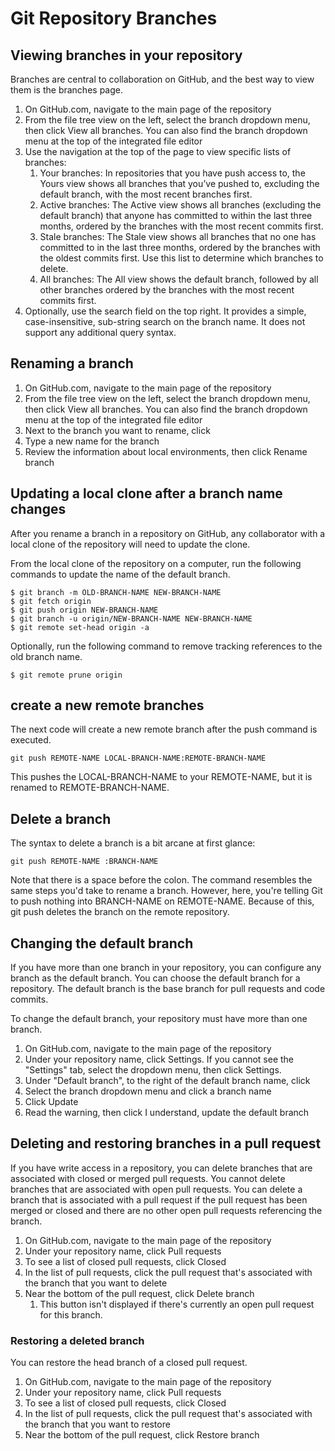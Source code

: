 # Git Repository Branches

## Viewing branches in your repository

Branches are central to collaboration on GitHub, and the best way to view them is the branches page.

1. On GitHub.com, navigate to the main page of the repository
2. From the file tree view on the left, select the branch dropdown menu, then click View all branches. You can also find the branch dropdown menu at the top of the integrated file editor
3. Use the navigation at the top of the page to view specific lists of branches:
   1. Your branches: In repositories that you have push access to, the Yours view shows all branches that you’ve pushed to, excluding the default branch, with the most recent branches first.
   2. Active branches: The Active view shows all branches (excluding the default branch) that anyone has committed to within the last three months, ordered by the branches with the most recent commits first.
   3. Stale branches: The Stale view shows all branches that no one has committed to in the last three months, ordered by the branches with the oldest commits first. Use this list to determine which branches to delete.
   4. All branches: The All view shows the default branch, followed by all other branches ordered by the branches with the most recent commits first.
4. Optionally, use the search field on the top right. It provides a simple, case-insensitive, sub-string search on the branch name. It does not support any additional query syntax.

## Renaming a branch

1. On GitHub.com, navigate to the main page of the repository
2. From the file tree view on the left, select the branch dropdown menu, then click View all branches. You can also find the branch dropdown menu at the top of the integrated file editor
3. Next to the branch you want to rename, click
4. Type a new name for the branch
5. Review the information about local environments, then click Rename branch

## Updating a local clone after a branch name changes

After you rename a branch in a repository on GitHub, any collaborator with a local clone of the repository will need to update the clone.

From the local clone of the repository on a computer, run the following commands to update the name of the default branch.

    $ git branch -m OLD-BRANCH-NAME NEW-BRANCH-NAME
    $ git fetch origin
    $ git push origin NEW-BRANCH-NAME
    $ git branch -u origin/NEW-BRANCH-NAME NEW-BRANCH-NAME
    $ git remote set-head origin -a

Optionally, run the following command to remove tracking references to the old branch name.

    $ git remote prune origin

## create a new remote branches

The next code will create a new remote branch after the push command is executed.

    git push REMOTE-NAME LOCAL-BRANCH-NAME:REMOTE-BRANCH-NAME

This pushes the LOCAL-BRANCH-NAME to your REMOTE-NAME, but it is renamed to REMOTE-BRANCH-NAME.

## Delete a branch

The syntax to delete a branch is a bit arcane at first glance:

    git push REMOTE-NAME :BRANCH-NAME

Note that there is a space before the colon. The command resembles the same steps you'd take to rename a branch. However, here, you're telling Git to push nothing into BRANCH-NAME on REMOTE-NAME. Because of this, git push deletes the branch on the remote repository.

## Changing the default branch

If you have more than one branch in your repository, you can configure any branch as the default branch.
You can choose the default branch for a repository. The default branch is the base branch for pull requests and code commits.

To change the default branch, your repository must have more than one branch.

1. On GitHub.com, navigate to the main page of the repository
2. Under your repository name, click Settings. If you cannot see the "Settings" tab, select the dropdown menu, then click Settings.
3. Under "Default branch", to the right of the default branch name, click
4. Select the branch dropdown menu and click a branch name
5. Click Update
6. Read the warning, then click I understand, update the default branch

## Deleting and restoring branches in a pull request

If you have write access in a repository, you can delete branches that are associated with closed or merged pull requests. You cannot delete branches that are associated with open pull requests.
You can delete a branch that is associated with a pull request if the pull request has been merged or closed and there are no other open pull requests referencing the branch.

1. On GitHub.com, navigate to the main page of the repository
2. Under your repository name, click Pull requests
3. To see a list of closed pull requests, click Closed
4. In the list of pull requests, click the pull request that's associated with the branch that you want to delete
5. Near the bottom of the pull request, click Delete branch
   1. This button isn't displayed if there's currently an open pull request for this branch.

### Restoring a deleted branch

You can restore the head branch of a closed pull request.

1. On GitHub.com, navigate to the main page of the repository
2. Under your repository name, click Pull requests
3. To see a list of closed pull requests, click Closed
4. In the list of pull requests, click the pull request that's associated with the branch that you want to restore
5. Near the bottom of the pull request, click Restore branch
